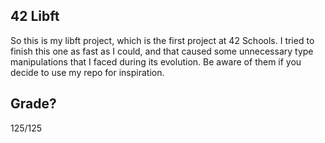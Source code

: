 ## 42 Libft
So this is my libft project, which is the first project at 42 Schools. I tried to finish this one as fast as I could, and that caused some unnecessary type manipulations that I faced during its evolution. Be aware of them if you decide to use my repo for inspiration.
## Grade?
125/125 

